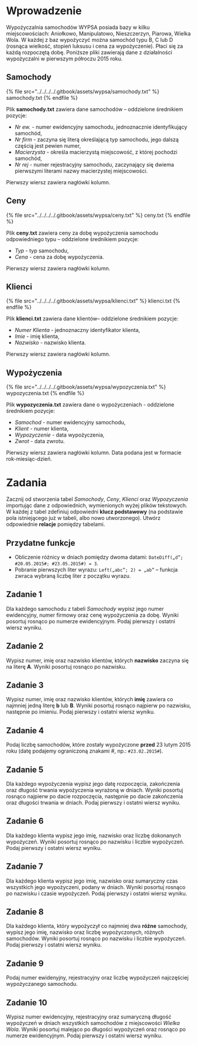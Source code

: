 # Wprowadzenie

Wypożyczalnia samochodów WYPSA posiada bazy w kilku miejscowościach: Aniołkowo, Manipulatowo, Nieszczerzyn, Piarowa, Wielka Wola. W każdej z baz wypożyczyć można samochód typu B, C lub D (rosnąca wielkość, stopień luksusu i cena za wypożyczenie). Płaci się za każdą rozpoczętą dobę. Poniższe pliki zawierają dane z działalności wypożyczalni w pierwszym półroczu 2015 roku.

## Samochody

{% file src="../../../../.gitbook/assets/wypsa/samochody.txt" %}
samochody.txt
{% endfile %}

Plik **samochody.txt** zawiera dane samochodów – oddzielone średnikiem pozycje: 

- *Nr ew.* - numer ewidencyjny samochodu, jednoznacznie identyfikujący samochód,
- *Nr firm* - zaczyna się literą określającą typ samochodu, jego dalszą częścią jest pewien numer,
- *Macierzysta* - określa macierzystą miejscowość, z której pochodzi samochód,
- *Nr rej* - numer rejestracyjny samochodu, zaczynający się dwiema pierwszymi literami nazwy macierzystej miejscowości.

Pierwszy wiersz zawiera nagłówki kolumn. 

## Ceny

{% file src="../../../../.gitbook/assets/wypsa/ceny.txt" %}
ceny.txt
{% endfile %}

Plik **ceny.txt** zawiera ceny za dobę wypożyczenia samochodu odpowiedniego typu – oddzielone średnikiem pozycje:

- *Typ* - typ samochodu,
- *Cena* - cena za dobę wypożyczenia.

Pierwszy wiersz zawiera nagłówki kolumn. 

## Klienci

{% file src="../../../../.gitbook/assets/wypsa/klienci.txt" %}
klienci.txt
{% endfile %}

Plik **klienci.txt** zawiera dane klientów– oddzielone średnikiem pozycje:

- *Numer Klienta* - jednoznaczny identyfikator klienta,
- *Imie* - imię klienta,
- *Nazwisko* - nazwisko klienta.

Pierwszy wiersz zawiera nagłówki kolumn. 

## Wypożyczenia

{% file src="../../../../.gitbook/assets/wypsa/wypozyczenia.txt" %}
wypozyczenia.txt
{% endfile %}

Plik **wypozyczenia.txt** zawiera dane o wypożyczeniach - oddzielone średnikiem pozycje:

- *Samochod* - numer ewidencyjny samochodu,
- *Klient* - numer klienta,
- *Wypozyczenie* - data wypożyczenia,
- *Zwrot* - data zwrotu.

Pierwszy wiersz zawiera nagłówki kolumn. Data podana jest w formacie rok-miesiąc-dzień.

# Zadania

Zacznij od stworzenia tabel *Samochody*, *Ceny*, *Klienci* oraz *Wypozyczenia* importując dane z odpowiednich, wymienionych wyżej plików tekstowych. W każdej z tabel zdefiniuj odpowiedni **klucz podstawowy** (na podstawie pola istniejącego już w tabeli, albo nowo utworzonego). Utwórz odpowiednie **relacje** pomiędzy tabelami.

## Przydatne funkcje

- Obliczenie różnicy w dniach pomiędzy dwoma datami: `DateDiff(„d”; #20.05.2015#; #23.05.2015#) = 3`.
- Pobranie pierwszych liter wyrazu: `Left(„abc”; 2) = „ab”` – funkcja zwraca wybraną liczbę liter z początku wyrazu.

## Zadanie 1

Dla każdego samochodu z tabeli *Samochody* wypisz jego numer ewidencyjny, numer firmowy oraz cenę wypożyczenia za dobę. Wyniki posortuj rosnąco po numerze ewidencyjnym. Podaj pierwszy i ostatni wiersz wyniku.

## Zadanie 2

Wypisz numer, imię oraz nazwisko klientów, których **nazwisko** zaczyna się na literę **A**. Wyniki posortuj rosnąco po nazwisku.

## Zadanie 3

Wypisz numer, imię oraz nazwisko klientów, których **imię** zawiera co najmniej jedną literę **b** lub **B**. Wyniki posortuj rosnąco najpierw po nazwisku, następnie po imieniu. Podaj pierwszy i ostatni wiersz wyniku.

## Zadanie 4

Podaj liczbę samochodów, które zostały wypożyczone **przed** 23 lutym 2015 roku (datę podajemy ograniczoną znakami #, np.: `#23.02.2015#`).

## Zadanie 5

Dla każdego wypożyczenia wypisz jego datę rozpoczęcia, zakończenia oraz długość trwania wypożyczenia wyrażoną w dniach. Wyniki posortuj rosnąco najpierw po dacie rozpoczęcia, następnie po dacie zakończenia oraz długości trwania w dniach. Podaj pierwszy i ostatni wiersz wyniku.

## Zadanie 6

Dla każdego klienta wypisz jego imię, nazwisko oraz liczbę dokonanych wypożyczeń. Wyniki posortuj rosnąco po nazwisku i liczbie wypożyczeń. Podaj pierwszy i ostatni wiersz wyniku.

## Zadanie 7

Dla każdego klienta wypisz jego imię, nazwisko oraz sumaryczny czas wszystkich jego wypożyczeni, podany w dniach. Wyniki posortuj rosnąco po nazwisku i czasie wypożyczeń. Podaj pierwszy i ostatni wiersz wyniku.

## Zadanie 8

Dla każdego klienta, który wypożyczył co najmniej dwa **różne** samochody, wypisz jego imię, nazwisko oraz liczbę wypożyczonych, różnych samochodów. Wyniki posortuj rosnąco po nazwisku i liczbie wypożyczeń. Podaj pierwszy i ostatni wiersz wyniku.

## Zadanie 9

Podaj numer ewidenyjny, rejestracyjny oraz liczbę wypożyczeń najczęściej wypożyczanego samochodu.

## Zadanie 10

Wypisz numer ewidencyjny, rejestracyjny oraz sumaryczną długość wypożyczeń w dniach wszystkich samochodów z miejscowości *Wielka Wola*. Wyniki posortuj malejąco po długości wypożyczeń oraz rosnąco po numerze ewidencyjnym. Podaj pierwszy i ostatni wiersz wyniku.
